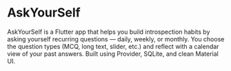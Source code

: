 # AskYourSelf
AskYourSelf is a Flutter app that helps you build introspection habits by asking yourself recurring questions — daily, weekly, or monthly. You choose the question types (MCQ, long text, slider, etc.) and reflect with a calendar view of your past answers. Built using Provider, SQLite, and clean Material UI.
